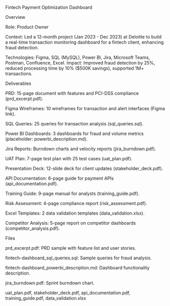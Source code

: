 Fintech Payment Optimization Dashboard

Overview

Role: Product Owner

Context: Led a 12-month project (Jan 2023 - Dec 2023) at Deloitte to build a real-time transaction monitoring dashboard for a fintech client, enhancing fraud detection.

Technologies: Figma, SQL (MySQL), Power BI, Jira, Microsoft Teams, Postman, Confluence, Excel.
Impact: Improved fraud detection by 25%, reduced processing time by 10% ($500K savings), supported 1M+ transactions.


Deliverables

PRD: 15-page document with features and PCI-DSS compliance (prd_excerpt.pdf).

Figma Wireframes: 10 wireframes for transaction and alert interfaces (Figma link).

SQL Queries: 25 queries for transaction analysis (sql_queries.sql).

Power BI Dashboards: 3 dashboards for fraud and volume metrics (placeholder: powerbi_description.md).

Jira Reports: Burndown charts and velocity reports (jira_burndown.pdf).

UAT Plan: 7-page test plan with 25 test cases (uat_plan.pdf).

Presentation Deck: 12-slide deck for client updates (stakeholder_deck.pdf).

API Documentation: 6-page guide for payment APIs (api_documentation.pdf).

Training Guide: 9-page manual for analysts (training_guide.pdf).

Risk Assessment: 4-page compliance report (risk_assessment.pdf).

Excel Templates: 2 data validation templates (data_validation.xlsx).

Competitor Analysis: 5-page report on competitor dashboards (competitor_analysis.pdf).


Files

prd_excerpt.pdf: PRD sample with feature list and user stories.

fintech-dashboard_sql_queries.sql: Sample queries for fraud analysis.

fintech-dashboard_powerbi_description.md: Dashboard functionality description.

jira_burndown.pdf: Sprint burndown chart.

uat_plan.pdf, stakeholder_deck.pdf, api_documentation.pdf, training_guide.pdf, data_validation.xlsx
